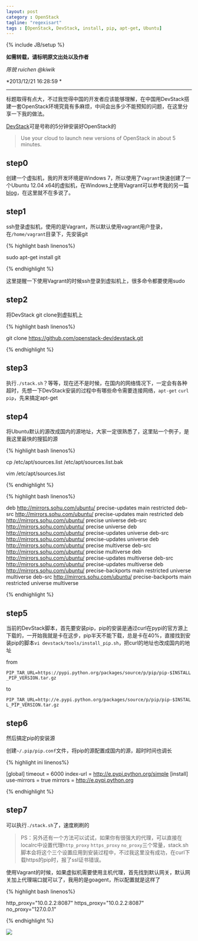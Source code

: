 ```yaml
---
layout: post
category : OpenStack
tagline: "regexisart"
tags : [OpenStack, DevStack, install, pip, apt-get, Ubuntu]
---
```

{% include JB/setup %}

**如需转载，请标明原文出处以及作者**

*陈锐 ruichen @kiwik*

*2013/12/21 16:28:59 *

----------


标题取得有点大，不过我觉得中国的开发者应该能够理解，在中国用DevStack搭建一套OpenStack环境究竟有多麻烦，中间会出多少不能预知的问题，在这里分享一下我的做法。

[DevStack](http://devstack.org/guides/single-vm.html)可是号称的5分钟安装好OpenStack的
> Use your cloud to launch new versions of OpenStack in about 5 minutes.

## step0

创建一个虚拟机，我的开发环境是Windows 7，所以使用了`Vagrant`快速创建了一个Ubuntu 12.04 x64的虚拟机，在Windows上使用Vagrant可以参考我的另一篇[blog]()，在这里就不在多说了。

## step1

ssh登录虚拟机，使用的是Vagrant，所以默认使用vagrant用户登录，在`/home/vagrant`目录下，先安装git

{% highlight bash linenos%}

sudo apt-get install git

{% endhighlight %}

这里提醒一下使用Vagrant的时候ssh登录到虚拟机上，很多命令都要使用sudo

## step2

将DevStack git clone到虚拟机上

{% highlight bash linenos%}

git clone https://github.com/openstack-dev/devstack.git

{% endhighlight %}

## step3

执行`./stack.sh`？等等，现在还不是时候，在国内的网络情况下，一定会有各种超时，先想一下DevStack安装的过程中有哪些命令需要连接网络，`apt-get` `curl` `pip`，先来搞定apt-get

## step4

将Ubuntu默认的源改成国内的源地址，大家一定很熟悉了，这里贴一个例子，是我这里最快的搜狐的源

{% highlight bash linenos%}

cp /etc/apt/sources.list /etc/apt/sources.list.bak

vim /etc/apt/sources.list

{% endhighlight %}

{% highlight bash linenos%}

deb http://mirrors.sohu.com/ubuntu/ precise-updates main restricted
deb-src http://mirrors.sohu.com/ubuntu/ precise-updates main restricted
deb http://mirrors.sohu.com/ubuntu/ precise universe
deb-src http://mirrors.sohu.com/ubuntu/ precise universe
deb http://mirrors.sohu.com/ubuntu/ precise-updates universe
deb-src http://mirrors.sohu.com/ubuntu/ precise-updates universe
deb http://mirrors.sohu.com/ubuntu/ precise multiverse
deb-src http://mirrors.sohu.com/ubuntu/ precise multiverse
deb http://mirrors.sohu.com/ubuntu/ precise-updates multiverse
deb-src http://mirrors.sohu.com/ubuntu/ precise-updates multiverse
deb http://mirrors.sohu.com/ubuntu/ precise-backports main restricted universe multiverse
deb-src http://mirrors.sohu.com/ubuntu/ precise-backports main restricted universe multiverse

{% endhighlight %}

## step5

当前的DevStack脚本，首先要安装pip，pip的安装是通过curl在pypi的官方源上下载的，一开始我就是卡在这步，pip半天不能下载，总是卡在40%，直接找到安装pip的脚本`vi devstack/tools/install_pip.sh`，把curl的地址也改成国内的地址

from

`PIP_TAR_URL=https://pypi.python.org/packages/source/p/pip/pip-$INSTALL_PIP_VERSION.tar.gz`

to

`PIP_TAR_URL=http://e.pypi.python.org/packages/source/p/pip/pip-$INSTALL_PIP_VERSION.tar.gz`

##  step6

然后搞定pip的安装源

创建`~/.pip/pip.conf`文件，将pip的源配置成国内的源，超时时间也调长

{% highlight ini linenos%}

[global]
timeout = 6000
index-url = http://e.pypi.python.org/simple
[install]
use-mirrors = true
mirrors = http://e.pypi.python.org

{% endhighlight %}


## step7

可以执行`./stack.sh`了，速度刷刷的


> PS：另外还有一个方法可以试试，如果你有很强大的代理，可以直接在localrc中设置代理`http_proxy` `https_proxy` `no_proxy`三个常量，stack.sh脚本会将这个三个设置应用到安装过程中，不过我这里没有成功，在curl下载https的pip时，报了ssl证书错误。

使用Vagrant的时候，如果虚拟机需要使用主机代理，首先找到默认网关，默认网关加上代理端口就可以了，我用的是goagent，所以配置就是这样了

{% highlight bash linenos%}

http_proxy="10.0.2.2:8087"
https_proxy="10.0.2.2:8087"
no_proxy="127.0.0.1"

{% endhighlight %}

![][1]

[1]: https://raw.github.com/kiwik/kiwik.github.io/master/_posts_images/2013-12-21/1.jpg